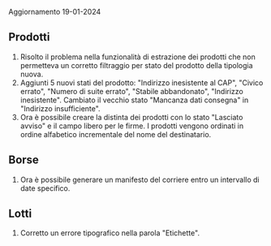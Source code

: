 Aggiornamento 19-01-2024

## Prodotti
1. Risolto il problema nella funzionalità di estrazione dei prodotti che non permetteva un corretto filtraggio per stato del prodotto della tipologia nuova.
2. Aggiunti 5 nuovi stati del prodotto: "Indirizzo inesistente al CAP", "Civico errato", "Numero di suite errato", "Stabile abbandonato", "Indirizzo inesistente". Cambiato il vecchio stato "Mancanza dati consegna" in "Indirizzo insufficiente". 
3. Ora è possibile creare la distinta dei prodotti con lo stato "Lasciato avviso" e il campo libero per le firme. I prodotti vengono ordinati in ordine alfabetico incrementale del nome del destinatario.

## Borse
1. Ora è possibile generare un manifesto del corriere entro un intervallo di date specifico.

## Lotti
1. Corretto un errore tipografico nella parola "Etichette".
